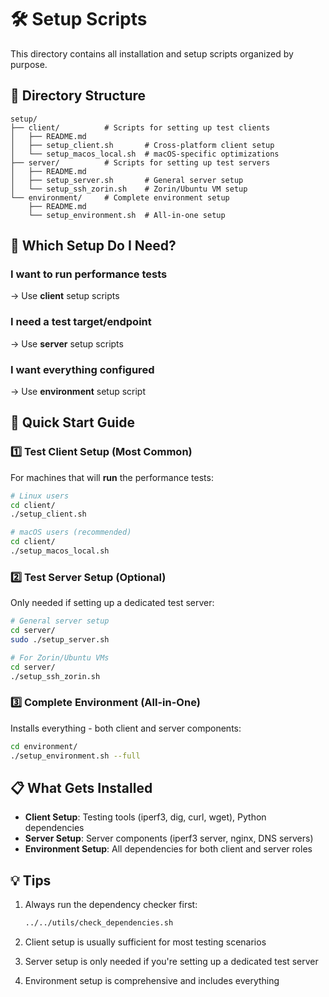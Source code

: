 # 🛠️ Setup Scripts

This directory contains all installation and setup scripts organized by purpose.

## 📁 Directory Structure

```
setup/
├── client/          # Scripts for setting up test clients
│   ├── README.md
│   ├── setup_client.sh       # Cross-platform client setup
│   └── setup_macos_local.sh  # macOS-specific optimizations
├── server/          # Scripts for setting up test servers
│   ├── README.md
│   ├── setup_server.sh       # General server setup
│   └── setup_ssh_zorin.sh    # Zorin/Ubuntu VM setup
└── environment/     # Complete environment setup
    ├── README.md
    └── setup_environment.sh  # All-in-one setup
```

## 🎯 Which Setup Do I Need?

### I want to run performance tests
→ Use **client** setup scripts

### I need a test target/endpoint
→ Use **server** setup scripts

### I want everything configured
→ Use **environment** setup script

## 🚀 Quick Start Guide

### 1️⃣ Test Client Setup (Most Common)

For machines that will **run** the performance tests:

```bash
# Linux users
cd client/
./setup_client.sh

# macOS users (recommended)
cd client/
./setup_macos_local.sh
```

### 2️⃣ Test Server Setup (Optional)

Only needed if setting up a dedicated test server:

```bash
# General server setup
cd server/
sudo ./setup_server.sh

# For Zorin/Ubuntu VMs
cd server/
./setup_ssh_zorin.sh
```

### 3️⃣ Complete Environment (All-in-One)

Installs everything - both client and server components:

```bash
cd environment/
./setup_environment.sh --full
```

## 📋 What Gets Installed

- **Client Setup**: Testing tools (iperf3, dig, curl, wget), Python dependencies
- **Server Setup**: Server components (iperf3 server, nginx, DNS servers)
- **Environment Setup**: All dependencies for both client and server roles

## 💡 Tips

1. Always run the dependency checker first:
   ```bash
   ../../utils/check_dependencies.sh
   ```

2. Client setup is usually sufficient for most testing scenarios

3. Server setup is only needed if you're setting up a dedicated test server

4. Environment setup is comprehensive and includes everything